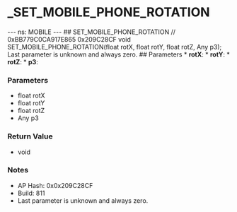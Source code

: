 # _SET_MOBILE_PHONE_ROTATION

--- ns: MOBILE --- ## SET_MOBILE_PHONE_ROTATION  // 0xBB779C0CA917E865 0x209C28CF void SET_MOBILE_PHONE_ROTATION(float rotX, float rotY, float rotZ, Any p3);  Last parameter is unknown and always zero.  ## Parameters * **rotX**: * **rotY**: * **rotZ**: * **p3**:

### Parameters
* float rotX
* float rotY
* float rotZ
* Any p3

### Return Value
* void

### Notes
* AP Hash: 0x0x209C28CF
* Build: 811
* Last parameter is unknown and always zero.

